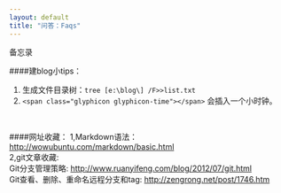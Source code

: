 ```yaml
---
layout: default
title: "问答：Faqs"
---
```


备忘录

####建blog小tips：
1. 生成文件目录树：`tree [e:\blog\] /F>>list.txt`
2. `<span class="glyphicon glyphicon-time"></span>` 会插入一个小时钟<span class="glyphicon glyphicon-time"></span>。

<br>

####网址收藏：
1,Markdown语法：<http://wowubuntu.com/markdown/basic.html>  
2,git文章收藏:  
Git分支管理策略: <http://www.ruanyifeng.com/blog/2012/07/git.html>    
Git查看、删除、重命名远程分支和tag: <http://zengrong.net/post/1746.htm>

